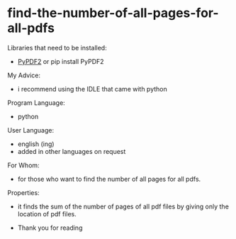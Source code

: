 # find-the-number-of-all-pages-for-all-pdfs

Libraries that need to be installed:
* [PyPDF2](https://pypi.org/project/PyPDF2/) or pip install PyPDF2

My Advice:
* i recommend using the IDLE that came with python

Program Language:
* python

User Language:
* english (ing)
* added in other languages on request

For Whom:
* for those who want to find the number of all pages for all pdfs.

Properties:
* it finds the sum of the number of pages of all pdf files by giving only the location of pdf files.


* Thank you for reading
